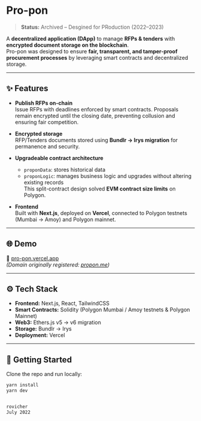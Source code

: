 # Pro-pon

> **Status:** Archived – Desgined for PRoduction (2022–2023)  

A **decentralized application (DApp)** to manage **RFPs & tenders** with **encrypted document storage on the blockchain**.  
Pro-pon was designed to ensure **fair, transparent, and tamper-proof procurement processes** by leveraging smart contracts and decentralized storage.

---

## ✨ Features

- **Publish RFPs on-chain**  
  Issue RFPs with deadlines enforced by smart contracts. Proposals remain encrypted until the closing date, preventing collusion and ensuring fair competition.

- **Encrypted storage**  
  RFP/Tenders documents stored using **Bundlr → Irys migration** for permanence and security.

- **Upgradeable contract architecture**  
  - `proponData`: stores historical data  
  - `proponLogic`: manages business logic and upgrades without altering existing records  
  This split-contract design solved **EVM contract size limits** on Polygon.

- **Frontend**  
  Built with **Next.js**, deployed on **Vercel**, connected to Polygon testnets (Mumbai → Amoy) and Polygon mainnet.

---

## 🌐 Demo

🔗 [pro-pon.vercel.app](https://pro-pon.vercel.app)  
*(Domain originally registered: [propon.me](http://propon.me))*  

---

## ⚙️ Tech Stack

- **Frontend:** Next.js, React, TailwindCSS  
- **Smart Contracts:** Solidity (Polygon Mumbai / Amoy testnets & Polygon Mainnet)  
- **Web3:** Ethers.js v5 → v6 migration  
- **Storage:** Bundlr → Irys  
- **Deployment:** Vercel  

---

## 🚀 Getting Started

Clone the repo and run locally:

```bash
yarn install
yarn dev


rovicher
July 2022
